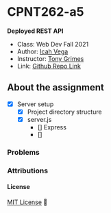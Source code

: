 # CPNT262-a5
**Deployed REST API**

- Class: Web Dev Fall 2021
- Author: [Icah Vega](https://github.com/Icahpv)
- Instructor: [Tony Grimes](https://github.com/acidtone)
- Link: [Github Repo Link](https://github.com/Icahpv/cpnt262-a5.git)

## About the assignment

- [x] Server setup
  - [x] Project directory structure
  - [x] server.js
    - [] Express
    - [] 

### Problems

### Attributions

#### License
[MIT License](License) :scroll: